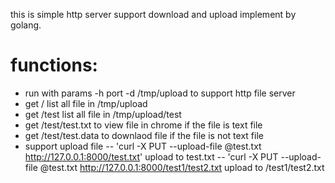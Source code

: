 this is simple http server support download and upload implement by golang.
# functions:
- run with params -h port -d /tmp/upload to support http file server
- get / list all file in /tmp/upload
- get /test list all file in /tmp/upload/test
- get /test/test.txt to view file in chrome if the file is text file
- get /test/test.data to downlaod file if the file is not text file
- support upload file
-- 'curl -X PUT --upload-file @test.txt http://127.0.0.1:8000/test.txt' upload to test.txt
-- 'curl -X PUT --upload-file @test.txt http://127.0.0.1:8000/test1/test2.txt upload to  /test1/test2.txt